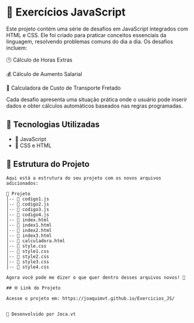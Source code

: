 # 📌 Exercícios JavaScript

Este projeto contém uma série de desafios em JavaScript integrados com HTML e CSS. Ele foi criado para praticar conceitos essenciais da linguagem, resolvendo problemas comuns do dia a dia. Os desafios incluem:

🕒 Cálculo de Horas Extras

💰 Cálculo de Aumento Salarial

🚛 Calculadora de Custo de Transporte Fretado

Cada desafio apresenta uma situação prática onde o usuário pode inserir dados e obter cálculos automáticos baseados nas regras programadas.

## 🚀 Tecnologias Utilizadas

- 🔹 JavaScript
- 🔹 CSS e HTML

## 📂 Estrutura do Projeto

```
Aqui está a estrutura do seu projeto com os novos arquivos adicionados:  

📁 Projeto  
│-- 📜 codigo1.js  
│-- 📜 codigo2.js  
│-- 📜 codigo3.js  
│-- 📜 codigo4.js
│-- 📜 index.html  
│-- 📜 index1.html  
│-- 📜 index2.html  
│-- 📜 index3.html  
│-- 📜 calculadora.html
│-- 📜 style.css  
│-- 📜 style1.css  
│-- 📜 style2.css  
│-- 📜 style3.css  
│-- 📜 style4.css

Agora você pode me dizer o que quer dentro desses arquivos novos! 🚀
  
## 🌐 Link do Projeto

Acesse o projeto em: https://joaquimvt.github.io/Exercicios_JS/


📌 Desenvolvido por Joca.vt

